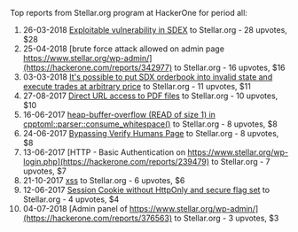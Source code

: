 Top reports from Stellar.org program at HackerOne for period all:

1. 26-03-2018 [Exploitable vulnerability in SDEX](https://hackerone.com/reports/330105) to Stellar.org - 28 upvotes, $28
2. 25-04-2018 [brute force attack allowed on admin page https://www.stellar.org/wp-admin/](https://hackerone.com/reports/342977) to Stellar.org - 16 upvotes, $16
3. 03-03-2018 [It's possible to put SDX orderbook into invalid state and execute trades at arbitrary price](https://hackerone.com/reports/321511) to Stellar.org - 11 upvotes, $11
4. 27-08-2017 [Direct URL access to PDF files](https://hackerone.com/reports/263780) to Stellar.org - 10 upvotes, $10
5. 16-06-2017 [heap-buffer-overflow (READ of size 1) in cpptoml::parser::consume_whitespace()](https://hackerone.com/reports/240659) to Stellar.org - 8 upvotes, $8
6. 24-06-2017 [Bypassing Verify Humans Page](https://hackerone.com/reports/242874) to Stellar.org - 8 upvotes, $8
7. 13-06-2017 [HTTP - Basic Authentication on https://www.stellar.org/wp-login.php](https://hackerone.com/reports/239479) to Stellar.org - 7 upvotes, $7
8. 21-10-2017 [xss](https://hackerone.com/reports/281387) to Stellar.org - 6 upvotes, $6
9. 12-06-2017 [Session Cookie without HttpOnly and secure flag set](https://hackerone.com/reports/239380) to Stellar.org - 4 upvotes, $4
10. 04-07-2018 [Admin panel of https://www.stellar.org/wp-admin/](https://hackerone.com/reports/376563) to Stellar.org - 3 upvotes, $3
